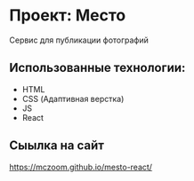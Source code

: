 # Проект: Место
Сервис для публикации фотографий

## Использованные технологии:
- HTML
- CSS (Адаптивная верстка)
- JS
- React

## Сыылка на сайт
https://mczoom.github.io/mesto-react/